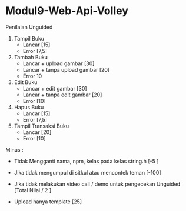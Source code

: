 # Modul9-Web-Api-Volley	

Penilaian Unguided	

1. Tampil Buku	
   - Lancar [15]	
   - Error [7,5]	
2. Tambah Buku	
   - Lancar + upload gambar  [30]	
   - Lancar + tanpa upload gambar [20]	
   - Error 10	
3. Edit Buku	
   - Lancar + edit gambar [30]	
   - Lancar + tanpa edit gambar [20]	
   - Error [10]	
4. Hapus Buku	
   - Lancar [15]	
   - Error [7,5]	
5. Tampil Transaksi Buku	
   - Lancar [20]	
   - Error [10]	


Minus :	

- Tidak Mengganti nama, npm, kelas pada kelas string.h	            [-5 ] 

- Jika tidak mengumpul di sitkul atau mencontek teman	               [-100]

- Jika tidak melakukan video call / demo untuk pengecekan Unguided   [Total Nilai / 2 ]

- Upload hanya template                                              [25]
